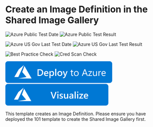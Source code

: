 # Create an Image Definition in the Shared Image Gallery

![Azure Public Test Date](https://azurequickstartsservice.blob.core.windows.net/badges/101-sig-image-definition-create/PublicLastTestDate.svg)
![Azure Public Test Result](https://azurequickstartsservice.blob.core.windows.net/badges/101-sig-image-definition-create/PublicDeployment.svg)

![Azure US Gov Last Test Date](https://azurequickstartsservice.blob.core.windows.net/badges/101-sig-image-definition-create/FairfaxLastTestDate.svg)
![Azure US Gov Last Test Result](https://azurequickstartsservice.blob.core.windows.net/badges/101-sig-image-definition-create/FairfaxDeployment.svg)

![Best Practice Check](https://azurequickstartsservice.blob.core.windows.net/badges/101-sig-image-definition-create/BestPracticeResult.svg)
![Cred Scan Check](https://azurequickstartsservice.blob.core.windows.net/badges/101-sig-image-definition-create/CredScanResult.svg)

[![Deploy To Azure](https://raw.githubusercontent.com/Azure/azure-quickstart-templates/master/1-CONTRIBUTION-GUIDE/images/deploytoazure.svg?sanitize=true)](https://portal.azure.com/#create/Microsoft.Template/uri/https%3A%2F%2Fraw.githubusercontent.com%2FAzure%2Fazure-quickstart-templates%2Fmaster%2F101-sig-image-definition-create%2Fazuredeploy.json)
[![Visualize](https://raw.githubusercontent.com/Azure/azure-quickstart-templates/master/1-CONTRIBUTION-GUIDE/images/visualizebutton.svg?sanitize=true)](http://armviz.io/#/?load=https%3A%2F%2Fraw.githubusercontent.com%2FAzure%2Fazure-quickstart-templates%2Fmaster%2F101-sig-image-definition-create%2Fazuredeploy.json)

This template creates an Image Definition. Please ensure you have deployed the
101 template to create the Shared Image Gallery first.
